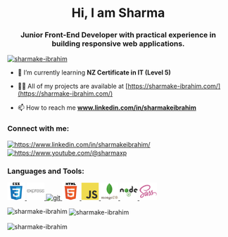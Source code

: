 <h1 align="center">Hi, I am Sharma</h1>
<h3 align="center">Junior Front-End Developer with practical experience in building responsive web applications.</h3>

<p align="left"> <a href="https://github.com/ryo-ma/github-profile-trophy"><img src="https://github-profile-trophy.vercel.app/?username=sharmake-ibrahim" alt="sharmake-ibrahim" /></a> </p>

- 🌱 I’m currently learning **NZ Certificate in IT (Level 5)**

- 👨‍💻 All of my projects are available at [https://sharmake-ibrahim.com/](https://sharmake-ibrahim.com/)

- 📫 How to reach me **www.linkedin.com/in/sharmakeibrahim**

<h3 align="left">Connect with me:</h3>
<p align="left">
<a href="https://linkedin.com/in/https://www.linkedin.com/in/sharmakeibrahim/" target="blank"><img align="center" src="https://raw.githubusercontent.com/rahuldkjain/github-profile-readme-generator/master/src/images/icons/Social/linked-in-alt.svg" alt="https://www.linkedin.com/in/sharmakeibrahim/" height="30" width="40" /></a>
<a href="https://www.youtube.com/c/https://www.youtube.com/@sharmaxp" target="blank"><img align="center" src="https://raw.githubusercontent.com/rahuldkjain/github-profile-readme-generator/master/src/images/icons/Social/youtube.svg" alt="https://www.youtube.com/@sharmaxp" height="30" width="40" /></a>
</p>

<h3 align="left">Languages and Tools:</h3>
<p align="left"> <a href="https://www.w3schools.com/css/" target="_blank" rel="noreferrer"> <img src="https://raw.githubusercontent.com/devicons/devicon/master/icons/css3/css3-original-wordmark.svg" alt="css3" width="40" height="40"/> </a> <a href="https://expressjs.com" target="_blank" rel="noreferrer"> <img src="https://raw.githubusercontent.com/devicons/devicon/master/icons/express/express-original-wordmark.svg" alt="express" width="40" height="40"/> </a> <a href="https://git-scm.com/" target="_blank" rel="noreferrer"> <img src="https://www.vectorlogo.zone/logos/git-scm/git-scm-icon.svg" alt="git" width="40" height="40"/> </a> <a href="https://www.w3.org/html/" target="_blank" rel="noreferrer"> <img src="https://raw.githubusercontent.com/devicons/devicon/master/icons/html5/html5-original-wordmark.svg" alt="html5" width="40" height="40"/> </a> <a href="https://developer.mozilla.org/en-US/docs/Web/JavaScript" target="_blank" rel="noreferrer"> <img src="https://raw.githubusercontent.com/devicons/devicon/master/icons/javascript/javascript-original.svg" alt="javascript" width="40" height="40"/> </a> <a href="https://www.mongodb.com/" target="_blank" rel="noreferrer"> <img src="https://raw.githubusercontent.com/devicons/devicon/master/icons/mongodb/mongodb-original-wordmark.svg" alt="mongodb" width="40" height="40"/> </a> <a href="https://nodejs.org" target="_blank" rel="noreferrer"> <img src="https://raw.githubusercontent.com/devicons/devicon/master/icons/nodejs/nodejs-original-wordmark.svg" alt="nodejs" width="40" height="40"/> </a> <a href="https://sass-lang.com" target="_blank" rel="noreferrer"> <img src="https://raw.githubusercontent.com/devicons/devicon/master/icons/sass/sass-original.svg" alt="sass" width="40" height="40"/> </a> </p>

<p><img align="left" src="https://github-readme-stats.vercel.app/api/top-langs?username=sharmake-ibrahim&show_icons=true&locale=en&layout=compact" alt="sharmake-ibrahim" /></p>

<p>&nbsp;<img align="center" src="https://github-readme-stats.vercel.app/api?username=sharmake-ibrahim&show_icons=true&locale=en" alt="sharmake-ibrahim" /></p>

<p><img align="center" src="https://github-readme-streak-stats.herokuapp.com/?user=sharmake-ibrahim&" alt="sharmake-ibrahim" /></p>
